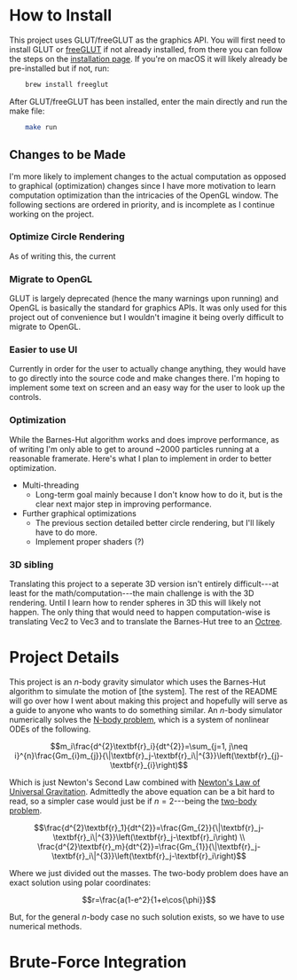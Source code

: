 # How to Install
This project uses GLUT/freeGLUT as the graphics API. You will first need to install GLUT or [freeGLUT](https://freeglut.sourceforge.net) if not already installed, from there you can follow the steps on the [installation page](https://freeglut.sourceforge.net/docs/install.php). If you're on macOS it will likely already be pre-installed but if not, run:
```bash
    brew install freeglut
```
After GLUT/freeGLUT has been installed, enter the main directly and run the make file:
```bash
    make run
```
## Changes to be Made
I'm more likely to implement changes to the actual computation as opposed to graphical (optimization) changes since I have more motivation to learn computation optimization than the intricacies of the OpenGL window. The following sections are ordered in priority, and is incomplete as I continue working on the project.
### Optimize Circle Rendering
As of writing this, the current 
### Migrate to OpenGL
GLUT is largely deprecated (hence the many warnings upon running) and OpenGL is basically the standard for graphics APIs. It was only used for this project out of convenience but I wouldn't imagine it being overly difficult to migrate to OpenGL. 
### Easier to use UI
Currently in order for the user to actually change anything, they would have to go directly into the source code and make changes there. I'm hoping to implement some text on screen and an easy way for the user to look up the controls. 
### Optimization
While the Barnes-Hut algorithm works and does improve performance, as of writing I'm only able to get to around ~2000 particles running at a reasonable framerate. Here's what I plan to implement in order to better optimization.
* Multi-threading
  * Long-term goal mainly because I don't know how to do it, but is the clear next major step in improving performance.
* Further graphical optimizations
  * The previous section detailed better circle rendering, but I'll likely have to do more.
  * Implement proper shaders (?)
### 3D sibling 
Translating this project to a seperate 3D version isn't entirely difficult---at least for the math/computation---the main challenge is with the 3D rendering. Until I learn how to render spheres in 3D this will likely not happen. The only thing that would need to happen computation-wise is translating Vec2 to Vec3 and to translate the Barnes-Hut tree to an [Octree](https://en.wikipedia.org/wiki/Octree). 
# Project Details
This project is an $n$-body gravity simulator which uses the Barnes-Hut algorithm to simulate the motion of [the system]. The rest of the README will go over how I went about making this project and hopefully will serve as a guide to anyone who wants to do something similar. An $n$-body simulator numerically solves the [N-body problem](https://en.wikipedia.org/wiki/N-body_problem), which is a system of nonlinear ODEs of the following.
```math
m_i\frac{d^{2}\textbf{r}_i}{dt^{2}}=\sum_{j=1, j\neq i}^{n}\frac{Gm_{i}m_{j}}{\|\textbf{r}_j-\textbf{r}_i\|^{3}}\left(\textbf{r}_{j}-\textbf{r}_{i}\right)
```
Which is just Newton's Second Law combined with [Newton's Law of Universal Gravitation](https://en.wikipedia.org/wiki/Newton%27s_law_of_universal_gravitation). Admittedly the above equation can be a bit hard to read, so a simpler case would just be if $n=2$---being the [two-body problem](https://en.wikipedia.org/wiki/Two-body_problem). 
```math
\frac{d^{2}\textbf{r}_1}{dt^{2}}=\frac{Gm_{2}}{\|\textbf{r}_j-\textbf{r}_i\|^{3}}\left(\textbf{r}_j-\textbf{r}_i\right) \\
\frac{d^{2}\textbf{r}_m}{dt^{2}}=\frac{Gm_{1}}{\|\textbf{r}_j-\textbf{r}_i\|^{3}}\left(\textbf{r}_j-\textbf{r}_i\right)
```
Where we just divided out the masses. The two-body problem does have an exact solution using polar coordinates:
```math
r=\frac{a(1-e^2}{1+e\cos{\phi}}
```
But, for the general $n$-body case no such solution exists, so we have to use numerical methods. 
# Brute-Force Integration
